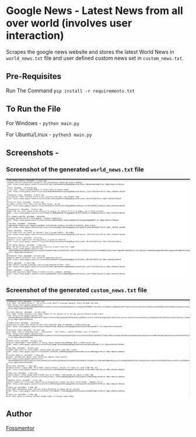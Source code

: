 # Google News - Latest News from all over world (involves user interaction)

Scrapes the google news website and stores the latest World News in `world_news.txt` file and user defined custom news set in `custom_news.txt`. 

## Pre-Requisites

Run The Command  `pip install -r requirements.txt`

## To Run the File

For Windows -  `python main.py`

For Ubuntu/Linux - `python3 main.py`

## Screenshots - 

### Screenshot of the generated `world_news.txt` file

![Screenshot](image1.png)

### Screenshot of the generated `custom_news.txt` file

![Screenshot](image2.png)

## Author
[Fossmentor](https://github.com/fossmentorOfficial)
